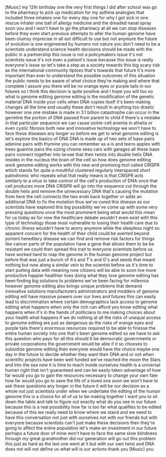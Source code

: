 
[Music]
my 12th birthday one the very first
things I did after school was go to the
pharmacy to pick up medication for my
asthma analogies that included three
inhalers one for every day one for why I
got sick in one rescue inhaler one ball
of allergy medicine and the dreaded
nasal spray soon you and I won&#39;t have to
go the pharmacy at all
we can stop diseases before they even
start previous attempts to alter the
human genome have been clumsy imprecise
in all out difficult to use but not
anymore the future of evolution is one
engineered by humans not nature you
don&#39;t need to be a scientists understand
science health decisions should be made
with the public in a partnership this
issue is not a policymakers issue it&#39;s
not scientists issue it&#39;s not even a
patient&#39;s issue because this issue is
really everyone&#39;s issue so let&#39;s take a
step as a society towards this big scary
risk as the international community
tiptoes that&#39;s towards that future it&#39;s
more important than ever to understand
the possible outcomes of this situation
the public needs to be aware of what
choice they&#39;re making and where that
complete I assure you there will be no
orange eyes or purple tails in our
futures so I think this decision is
quite positive and I hope you will too
so what is genome editing genome editing
is the modification of the genetic
material DNA inside your cells when DNA
copies itself it&#39;s been making changes
all the time and usually these don&#39;t
result in anything too drastic however
one one mistake is made in 3.1 billion
catastrophe can occur
in the germline the portion of DNA
passed from parent to child
if there&#39;s a mistake in that particular
sequence we can cause sickle-cell anemia
in athelia or even cystic fibrosis both
new and innovative technology we won&#39;t
have to face these diseases any longer
so before we get to what genome editing
is let&#39;s explore the basics of DNA DNA
is made up of two sets of base pairs
adenine pairs with thymine you can
remember as a is and teens apples with
trees guanine pairs the sizing chisme
sees cars with garages all these base
pairs connect together into larvae that
then twists into double helix DNA
resides in the nucleus the brain of the
cell so how does genome editing work
genome editing works with this new and
promising tool called CRISPR which
stands for quite a mouthful clustered
regularly interspaced short palindromic
who repeats what that really means is
that CRISPR acts similarly to a virus to
take control of the cell&#39;s production of
DNA
once that cell produces more DNA CRISPR
will go into the sequence cut through
the double helix and remove the
unnecessary DNA that&#39;s causing the
mutation from here the cell connects the
two ends back together or adds an
additional DNA to fix the mutation thus
we&#39;ve cured this disease as our
scientists have explored this big
possibility we&#39;ve come up with some very
pressing questions once the most
prominent being what would this mean for
us today as for now the healthcare
debate wouldn&#39;t even exist with this
type of technology those most vulnerable
to losing their health care due to
chronic illness wouldn&#39;t have to worry
anymore
while the sleepless night so apparent
concern for the health of their child
could be averted beyond portent
hereditary disease we can find and
remove risk factors for things like
cancer parts of the population have a
gene that allows them to be
be resistant we could then spread this
trait to everyone scientists before us
have worked hard to map the genome in
the human genome project but before that
was just a bunch of A&#39;s and T&#39;s and G&#39;s
and seeds that meant nothing but now
along a similar vein to the scientist
before us it&#39;s time to start putting
data with meaning now citizens will be
able to soon live more productive
happier healthier lives doing what they
love genome editing has been finding big
solutions to problems we&#39;ve been facing
for millennia however genome editing
also brings unique problems that demand
innovative solutions manufacturers
administrators and modders of genome
editing will have massive powers over
our lives and futures this can easily
lead to discrimination where certain
demographics lack access to genome
editing what happens when only the rich
can afford you know editing what happens
when it&#39;s in the hands of politicians to
me making choices about your health what
happens if we do nothing at all the
risks of unequal access to genome
editing are just as dangerous as the
risks of orange eyes and purple tails
there&#39;s enormous resources required to
be able to finesse the entire human
society into one that&#39;s been genome
edited so we have to ask this question
who pays for all this
should it be democratic governments or
private corporations the government
would be able if it so chooses to
subsidize genome editing then everyone
would have the choice maybe one day in
the future to decide whether they want
their DNA and or not when scientific
projects have been well funded we&#39;ve
reached the moon the Stars and into the
sea now it is time to reach inside
ourselves health is a universal human
right that isn&#39;t guaranteed and can be
easily taken advantage of how far would
you go to gain the resources necessary
to change your own fate how far would
you go to save the life of a loved one
soon we won&#39;t have to ask these
questions any longer in the future it
will be our decision as a whole not just
scientists under when we undertake the
editing of the human genome this is a
choice for all of us to be making
together I want you to sit down the
table and talk to figure out exactly
what do you see in our future because
this is a real possibility how far is
too far what qualifies to be edited
because of this we really need to know
where we stand and we need to have this
conversation not just with ourselves not
with our friends but with everyone
because scientists can&#39;t just make these
decisions then they&#39;re going to affect
the entire population let&#39;s make an
investment in our future perhaps a
future door of mine won&#39;t have to face
the same slow blindness through my great
grandmother did our generation will go
out this problem this just as hard as
the last one went at it but with our own
twist and DNA does not will not define
us what will is our actions thank you
[Music]
you
